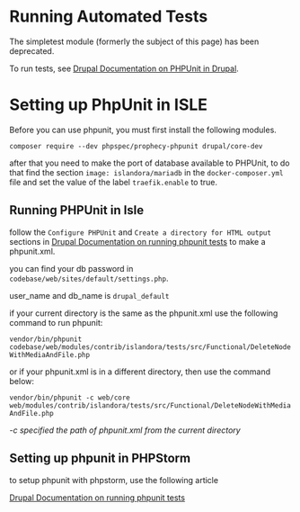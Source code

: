 # Running Automated Tests

The simpletest module (formerly the subject of this page) has been deprecated.

To run tests, see [Drupal Documentation on PHPUnit in Drupal](https://www.drupal.org/docs/automated-testing/phpunit-in-drupal).

# Setting up PhpUnit in ISLE


Before you can use phpunit, you must first install the following modules.

`composer require --dev phpspec/prophecy-phpunit drupal/core-dev`

after that you need to make the port of database available to PHPUnit, to do that find the section `image: islandora/mariadb` in the `docker-composer.yml` file and set the value of the label `traefik.enable` to true.

## Running PHPUnit in Isle

follow the `Configure PHPUnit` and `Create a directory for HTML output` sections in [Drupal Documentation on running phpunit tests](https://www.drupal.org/docs/automated-testing/phpunit-in-drupal/running-phpunit-tests) to make a phpunit.xml.

you can find your db password in `codebase/web/sites/default/settings.php`.

user_name and db_name is `drupal_default`

if your current directory is the same as the phpunit.xml use the following command to run phpunit:

`vendor/bin/phpunit codebase/web/modules/contrib/islandora/tests/src/Functional/DeleteNodeWithMediaAndFile.php`

or if your phpunit.xml is in a different directory, then use the command below:

`vendor/bin/phpunit -c web/core web/modules/contrib/islandora/tests/src/Functional/DeleteNodeWithMediaAndFile.php`

_-c specified the path of phpunit.xml from the current directory_ 

## Setting up phpunit in PHPStorm

to setup phpunit with phpstorm, use the following article

[Drupal Documentation on running phpunit tests](https://www.drupal.org/docs/automa`ted-testing/phpunit-in-drupal/running-phpunit-tests-within-phpstorm)


